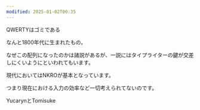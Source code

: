 ```yaml
---
modified: 2025-01-02T00:35
---
```

  

QWERTYはゴミである

なんと1800年代に生まれたもの，

なぜこの配列になったのかは諸説があるが、一説にはタイプライターの鍵が交差しにくいようにといわれてもいます。

現代においてはNKROが基本となっています。

つまり現在における入力の効率など一切考えられてないのです。

  

YucarynとTomisuke